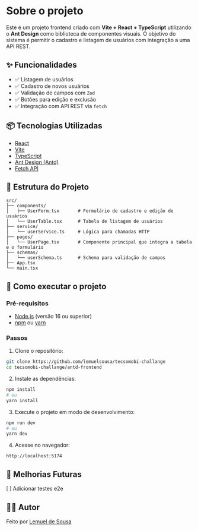 # Sobre o projeto

Este é um projeto frontend criado com **Vite + React + TypeScript** utilizando o **Ant Design** como biblioteca de componentes visuais. O objetivo do sistema é permitir o cadastro e listagem de usuários com integração a uma API REST.

## ✨ Funcionalidades

- ✅ Listagem de usuários
- ✅ Cadastro de novos usuários
- ✅ Validação de campos com `Zod`
- ✅ Botões para edição e exclusão
- ✅ Integração com API REST via `fetch`

## 📦 Tecnologias Utilizadas

- [React](https://reactjs.org/)
- [Vite](https://vitejs.dev/)
- [TypeScript](https://www.typescriptlang.org/)
- [Ant Design (Antd)](https://ant.design/)
- [Fetch API](https://developer.mozilla.org/pt-BR/docs/Web/API/Fetch_API)

## 📁 Estrutura do Projeto

```
src/
├── components/
│   ├── UserForm.tsx       # Formulário de cadastro e edição de usuários
│   └── UserTable.tsx      # Tabela de listagem de usuários
├── service/
│   └── userService.ts     # Lógica para chamadas HTTP
├── pages/
│   └── UserPage.tsx       # Componente principal que integra a tabela e o formulário
├── schemas/
│   └── userSchema.ts      # Schema para validação de campos
├── App.tsx
└── main.tsx
```

## 🔧 Como executar o projeto

### Pré-requisitos

- [Node.js](https://nodejs.org/) (versão 16 ou superior)
- [npm](https://www.npmjs.com/) ou [yarn](https://yarnpkg.com/)

### Passos

1. Clone o repositório:

```bash
git clone https://github.com/lemuelsousa/tecsomobi-challange
cd tecsomobi-challange/antd-frontend
```

2. Instale as dependências:

```bash
npm install
# ou
yarn install
```

3. Execute o projeto em modo de desenvolvimento:

```bash
npm run dev
# ou
yarn dev
```

4. Acesse no navegador:

```
http://localhost:5174
```

## 🚧 Melhorias Futuras
[ ] Adicionar testes e2e

## 🧑‍💻 Autor

Feito por [Lemuel de Sousa](https://github.com/lemuelsousa/)

